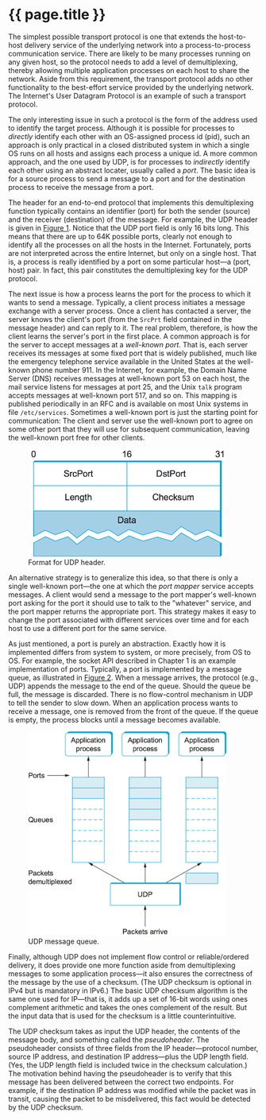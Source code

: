 # {{ page.title }}

The simplest possible transport protocol is one that extends the
host-to-host delivery service of the underlying network into a
process-to-process communication service. There are likely to be many
processes running on any given host, so the protocol needs to add a
level of demultiplexing, thereby allowing multiple application processes
on each host to share the network. Aside from this requirement, the
transport protocol adds no other functionality to the best-effort
service provided by the underlying network. The Internet's User Datagram
Protocol is an example of such a transport protocol.

The only interesting issue in such a protocol is the form of the address
used to identify the target process. Although it is possible for
processes to *directly* identify each other with an OS-assigned process
id (pid), such an approach is only practical in a closed distributed
system in which a single OS runs on all hosts and assigns each process a
unique id. A more common approach, and the one used by UDP, is for
processes to *indirectly* identify each other using an abstract locater,
usually called a *port*. The basic idea is for a source process to send
a message to a port and for the destination process to receive the
message from a port.

The header for an end-to-end protocol that implements this
demultiplexing function typically contains an identifier (port) for both
the sender (source) and the receiver (destination) of the message. For
example, the UDP header is given in [Figure 1](#udp-format). Notice
that the UDP port field is only 16 bits long. This means that there are
up to 64K possible ports, clearly not enough to identify all the
processes on all the hosts in the Internet. Fortunately, ports are not
interpreted across the entire Internet, but only on a single host. That
is, a process is really identified by a port on some particular host—a
(port, host) pair. In fact, this pair constitutes the demultiplexing key
for the UDP protocol.

The next issue is how a process learns the port for the process to which
it wants to send a message. Typically, a client process initiates a
message exchange with a server process. Once a client has contacted a
server, the server knows the client's port (from the `SrcPrt` field
contained in the message header) and can reply to it. The real problem,
therefore, is how the client learns the server's port in the first
place. A common approach is for the server to accept messages at a
*well-known port*. That is, each server receives its messages at some
fixed port that is widely published, much like the emergency telephone
service available in the United States at the well-known phone
number 911. In the Internet, for example, the Domain Name Server (DNS)
receives messages at well-known port 53 on each host, the mail service
listens for messages at port 25, and the Unix `talk` program accepts
messages at well-known port 517, and so on. This mapping is published
periodically in an RFC and is available on most Unix systems in file
`/etc/services`. Sometimes a well-known port is just the starting point
for communication: The client and server use the well-known port to
agree on some other port that they will use for subsequent
communication, leaving the well-known port free for other clients.

<figure class="line">
	<a id="udp-format"></a>
	<img src="figures/f05-01-9780123850591.png" width="400px"/>
	<figcaption>Format for UDP header.</figcaption>
</figure>

An alternative strategy is to generalize this idea, so that there is
only a single well-known port—the one at which the *port mapper*
service accepts messages. A client would send a message to the port
mapper's well-known port asking for the port it should use to talk to
the "whatever" service, and the port mapper returns the appropriate
port. This strategy makes it easy to change the port associated with
different services over time and for each host to use a different port
for the same service.

As just mentioned, a port is purely an abstraction. Exactly how it is
implemented differs from system to system, or more precisely, from OS to
OS. For example, the socket API described in Chapter 1 is an example
implementation of ports. Typically, a port is implemented by a message
queue, as illustrated in [Figure 2](#udp-queue). When a message
arrives, the protocol (e.g., UDP) appends the message to the end of the
queue. Should the queue be full, the message is discarded. There is no
flow-control mechanism in UDP to tell the sender to slow down. When an
application process wants to receive a message, one is removed from the
front of the queue. If the queue is empty, the process blocks until a
message becomes available.

<figure class="line">
	<a id="udp-queue"></a>
	<img src="figures/f05-02-9780123850591.png" width="400px"/>
	<figcaption>UDP message queue.</figcaption>
</figure>

Finally, although UDP does not implement flow control or
reliable/ordered delivery, it does provide one more function aside from
demultiplexing messages to some application process—it also ensures
the correctness of the message by the use of a checksum. (The UDP
checksum is optional in IPv4 but is mandatory in IPv6.) The basic UDP
checksum algorithm is the same one used for IP—that is, it adds up a
set of 16-bit words using ones complement arithmetic and takes the ones
complement of the result. But the input data that is used for the
checksum is a little counterintuitive.

The UDP checksum takes as input the UDP header, the contents of the
message body, and something called the *pseudoheader*. The pseudoheader
consists of three fields from the IP header—protocol number, source IP
address, and destination IP address—plus the UDP length field. (Yes,
the UDP length field is included twice in the checksum calculation.) The
motivation behind having the pseudoheader is to verify that this message
has been delivered between the correct two endpoints. For example, if
the destination IP address was modified while the packet was in transit,
causing the packet to be misdelivered, this fact would be detected by
the UDP checksum.
